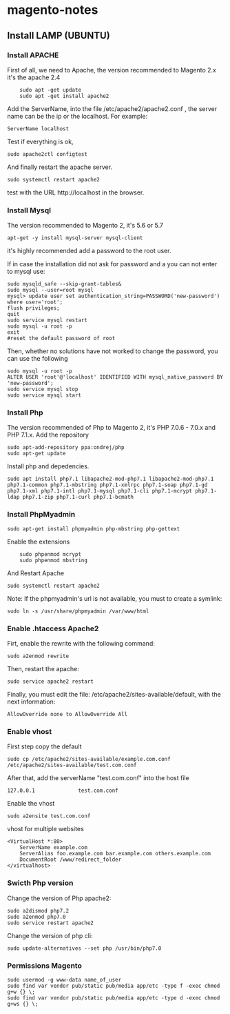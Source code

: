 # magento-notes
## Install LAMP (UBUNTU)
### Install APACHE
First of all, we need to Apache, the version recommended to Magento 2.x it's the apache 2.4
```
    sudo apt -get update
    sudo apt -get install apache2
```
Add the ServerName, into the file /etc/apache2/apache2.conf , the server name can be the ip or the localhost.
For example:
```
ServerName localhost
```
Test if everything is ok,
```
sudo apache2ctl configtest
```
And finally restart the apache server.
```
sudo systemctl restart apache2
```
test with the URL http://localhost in the browser.

### Install Mysql
The version recommended to Magento 2, it's 5.6 or 5.7
```
apt-get -y install mysql-server mysql-client
```
it's highly recommended add a password to the root user.

If in case the installation did not ask for password and a you can not enter to mysql use:
```
sudo mysqld_safe --skip-grant-tables&
sudo mysql --user=root mysql
mysql> update user set authentication_string=PASSWORD('new-password') where user='root';
flush privileges;
quit
sudo service mysql restart
sudo mysql -u root -p
exit
#reset the default password of root
```

Then, whether no solutions have not worked to change the password, you can use the following 

```
sudo mysql -u root -p
ALTER USER 'root'@'localhost' IDENTIFIED WITH mysql_native_password BY 'new-password';
sudo service mysql stop
sudo service mysql start
```
### Install Php
The version recommended of Php to Magento 2, it's PHP 7.0.6 - 7.0.x and PHP 7.1.x.
Add the repository
```
sudo apt-add-repository ppa:ondrej/php
sudo apt-get update
```
Install php and depedencies.
```
sudo apt install php7.1 libapache2-mod-php7.1 libapache2-mod-php7.1 php7.1-common php7.1-mbstring php7.1-xmlrpc php7.1-soap php7.1-gd php7.1-xml php7.1-intl php7.1-mysql php7.1-cli php7.1-mcrypt php7.1-ldap php7.1-zip php7.1-curl php7.1-bcmath
```
### Install PhpMyadmin
```
sudo apt-get install phpmyadmin php-mbstring php-gettext
```
Enable the extensions
```
    sudo phpenmod mcrypt
    sudo phpenmod mbstring
```

And Restart Apache
```
sudo systemctl restart apache2
```
Note: If the phpmyadmin's url is not available, you must to create a symlink:
```
sudo ln -s /usr/share/phpmyadmin /var/www/html
```
### Enable .htaccess Apache2
Firt, enable the rewrite with the following command:
```
sudo a2enmod rewrite
```
Then, restart the apache:
```
sudo service apache2 restart
```
Finally, you must edit the file: /etc/apache2/sites-available/default, with the next information:

```
AllowOverride none to AllowOverride All
```

### Enable vhost 
First step copy the default 
```
sudo cp /etc/apache2/sites-available/example.com.conf /etc/apache2/sites-available/test.com.conf
```
After that, add the serverName "test.com.conf" into the host file
```
127.0.0.1              test.com.conf
```
Enable the vhost
```
sudo a2ensite test.com.conf
```
vhost for multiple websites
```
<VirtualHost *:80>
    ServerName example.com
    ServerAlias foo.example.com bar.example.com others.example.com
    DocumentRoot /www/redirect_folder 
</virtualhost>
```

### Swicth Php version
Change the version of Php apache2:
```
sudo a2dismod php7.2
sudo a2enmod php7.0
sudo service restart apache2
```
Change the version of php cli:
```
sudo update-alternatives --set php /usr/bin/php7.0
```
### Permissions Magento
```
sudo usermod -g www-data name_of_user
sudo find var vendor pub/static pub/media app/etc -type f -exec chmod g+w {} \;
sudo find var vendor pub/static pub/media app/etc -type d -exec chmod g+ws {} \;
```

